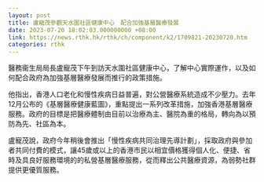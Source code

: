 ```yaml
---
layout: post
title: 盧寵茂參觀天水圍社區健康中心　配合加強基層醫療發展
date: 2023-07-20 18:02:03.000000000 +08:00
link: https://news.rthk.hk/rthk/ch/component/k2/1709821-20230720.htm
categories: rthk
---
```


醫務衞生局局長盧寵茂下午到訪天水圍社區健康中心，了解中心實際運作，以及如何配合政府為加強基層醫療發展而推行的政策措施。

他指出，香港人口老化和慢性疾病日益普遍，對公營醫療系統造成不少壓力。去年12月公布的《基層醫療健康藍圖》，重點提出一系列改革措施，加強香港基層醫療服務。政府的目標是把醫療體制由目前以治療為主、醫院為重的格局，轉向為以預防為先、社區為本。

盧寵茂說，政府今年稍後會推出「慢性疾病共同治理先導計劃」，採取政府與參加者共同付費的模式，讓45歲或以上的香港市民以相宜價格獲得個人化、便捷、省時及具良好服務環境的的私營基層醫療服務，從而釋出公共醫療資源，為弱勢社群提供更優質服務。
